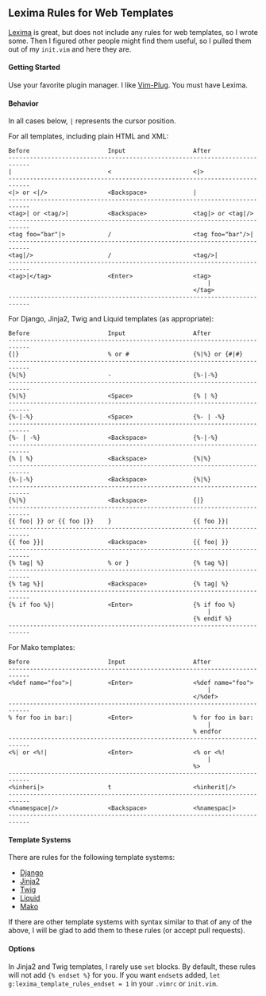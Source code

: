 ## Lexima Rules for Web Templates

[Lexima](https://github.com/cohama/lexima.vim) is great, but does not include any rules for web templates, so I wrote
some. Then I figured other people might find them useful, so I pulled them out of my `init.vim` and here they are.

#### Getting Started

Use your favorite plugin manager. I like [Vim-Plug](https://github.com/junegunn/vim-plug). You must have Lexima.

#### Behavior

In all cases below, `|` represents the cursor position.

For all templates, including plain HTML and XML:

    Before                      Input                   After
    ----------------------------------------------------------------------------
    |                           <                       <|>
    ----------------------------------------------------------------------------
    <|> or <|/>                 <Backspace>             |
    ----------------------------------------------------------------------------
    <tag>| or <tag/>|           <Backspace>             <tag|> or <tag|/>
    ----------------------------------------------------------------------------
    <tag foo="bar"|>            /                       <tag foo="bar"/>|
    ----------------------------------------------------------------------------
    <tag|/>                     /                       <tag/>|
    ----------------------------------------------------------------------------
    <tag>|</tag>                <Enter>                 <tag>
                                                            |
                                                        </tag>
    ----------------------------------------------------------------------------

For Django, Jinja2, Twig and Liquid templates (as appropriate):

    Before                      Input                   After
    ----------------------------------------------------------------------------
    {|}                         % or #                  {%|%} or {#|#}
    ----------------------------------------------------------------------------
    {%|%}                       -                       {%-|-%}
    ----------------------------------------------------------------------------
    {%|%}                       <Space>                 {% | %}
    ----------------------------------------------------------------------------
    {%-|-%}                     <Space>                 {%- | -%}
    ----------------------------------------------------------------------------
    {%- | -%}                   <Backspace>             {%-|-%}
    ----------------------------------------------------------------------------
    {% | %}                     <Backspace>             {%|%}
    ----------------------------------------------------------------------------
    {%-|-%}                     <Backspace>             {%|%}
    ----------------------------------------------------------------------------
    {%|%}                       <Backspace>             {|}
    ----------------------------------------------------------------------------
    {{ foo| }} or {{ foo |}}    }                       {{ foo }}|
    ----------------------------------------------------------------------------
    {{ foo }}|                  <Backspace>             {{ foo| }}
    ----------------------------------------------------------------------------
    {% tag| %}                  % or }                  {% tag %}|
    ----------------------------------------------------------------------------
    {% tag %}|                  <Backspace>             {% tag| %}
    ----------------------------------------------------------------------------
    {% if foo %}|               <Enter>                 {% if foo %}
                                                            |
                                                        {% endif %}
    ----------------------------------------------------------------------------

For Mako templates:

    Before                      Input                   After
    ----------------------------------------------------------------------------
    <%def name="foo">|          <Enter>                 <%def name="foo">
                                                            |
                                                        </%def>
    ----------------------------------------------------------------------------
    % for foo in bar:|          <Enter>                 % for foo in bar:
                                                            |
                                                        % endfor
    ----------------------------------------------------------------------------
    <%| or <%!|                 <Enter>                 <% or <%!
                                                            |
                                                        %>
    ----------------------------------------------------------------------------
    <%inheri|>                  t                       <%inherit|/>
    ----------------------------------------------------------------------------
    <%namespace|/>              <Backspace>             <%namespac|>
    ----------------------------------------------------------------------------

#### Template Systems

There are rules for the following template systems:
- [Django](https://docs.djangoproject.com/en/dev/topics/templates/)
- [Jinja2](http://jinja.pocoo.org/)
- [Twig](http://twig.sensiolabs.org/)
- [Liquid](https://shopify.github.io/liquid/)
- [Mako](http://www.makotemplates.org)

If there are other template systems with syntax similar to that of any of the above, I will be glad to add them to these
rules (or accept pull requests).

#### Options

In Jinja2 and Twig templates, I rarely use `set` blocks. By default, these rules will not add `{% endset %}` for you. If
you want `endset`s added, `let g:lexima_template_rules_endset = 1` in your `.vimrc` or `init.vim`.
